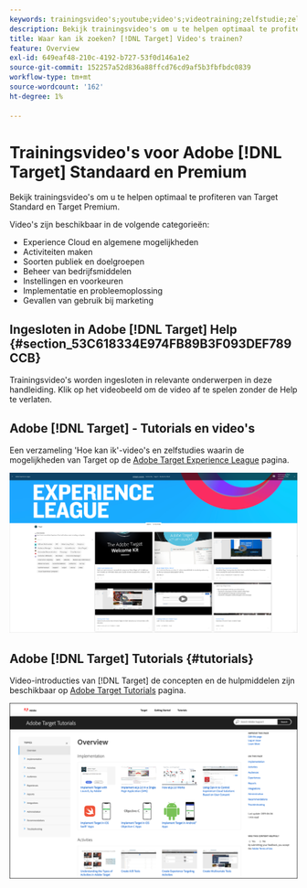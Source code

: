 ```yaml
---
keywords: trainingsvideo's;youtube;video's;videotraining;zelfstudie;zelfstudies;video
description: Bekijk trainingsvideo's om u te helpen optimaal te profiteren van [!DNL Target] Standaard en [!DNL Target] Premium.
title: Waar kan ik zoeken? [!DNL Target] Video's trainen?
feature: Overview
exl-id: 649eaf48-210c-4192-b727-53f0d146a1e2
source-git-commit: 152257a52d836a88ffcd76cd9af5b3fbfbdc0839
workflow-type: tm+mt
source-wordcount: '162'
ht-degree: 1%

---
```


# Trainingsvideo&#39;s voor Adobe [!DNL Target] Standaard en Premium

Bekijk trainingsvideo&#39;s om u te helpen optimaal te profiteren van Target Standard en Target Premium.

Video&#39;s zijn beschikbaar in de volgende categorieën:

* Experience Cloud en algemene mogelijkheden
* Activiteiten maken
* Soorten publiek en doelgroepen
* Beheer van bedrijfsmiddelen
* Instellingen en voorkeuren
* Implementatie en probleemoplossing
* Gevallen van gebruik bij marketing

## Ingesloten in Adobe [!DNL Target] Help {#section_53C618334E974FB89B3F093DEF789CCB}

Trainingsvideo&#39;s worden ingesloten in relevante onderwerpen in deze handleiding. Klik op het videobeeld om de video af te spelen zonder de Help te verlaten.

## Adobe [!DNL Target] - Tutorials en video&#39;s

Een verzameling &#39;Hoe kan ik&#39;-video&#39;s en zelfstudies waarin de mogelijkheden van Target op de [Adobe Target Experience League](https://guided.adobe.com/#recommended/solutions/target) pagina.

![Video&#39;s over Experiencen League](/help/main/c-intro/assets/experience-league.png)

## Adobe [!DNL Target] Tutorials {#tutorials}

Video-introducties van [!DNL Target] de concepten en de hulpmiddelen zijn beschikbaar op [Adobe Target Tutorials](https://experienceleague.adobe.com/docs/target-learn/tutorials/overview.html?lang=nl-NL) pagina.

![Adobe Target-tutorials](/help/main/c-intro/assets/adobe-target-tutorials-new.png)
